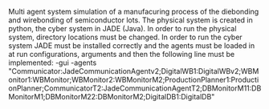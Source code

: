 Multi agent system simulation of a manufacuring process of the diebonding and wirebonding of semiconductor lots.
The physical system is created in python, the cyber system in JADE (Java).
In order to run the physical system, directory locations must be changed.
In order to run the cyber system JADE must be installed correctly and the agents must be loaded in at run configurations, arguments and then the following line must be implemented:
-gui -agents "Communicator:JadeCommunicationAgentv2;DigitalWB1:DigitalWBv2;WBMonitor1:WBMonitor;WBMonitor2:WBMonitorM2;ProductionPlanner1:ProductionPlanner;CommunicatorT2:JadeCommunicationAgentT2;DBMonitorM11:DBMonitorM1;DBMonitorM22:DBMonitorM2;DigitalDB1:DigitalDB"
